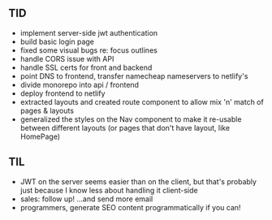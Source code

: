 ## TID
* implement server-side jwt authentication
* build basic login page
* fixed some visual bugs re: focus outlines
* handle CORS issue with API
* handle SSL certs for front and backend
* point DNS to frontend, transfer namecheap nameservers to netlify's
* divide monorepo into api / frontend
* deploy frontend to netlify
* extracted layouts and created route component to allow mix 'n' match of pages
  & layouts
* generalized the styles on the Nav component to make it re-usable between
  different layouts (or pages that don't have layout, like HomePage)

## TIL
* JWT on the server seems easier than on the client, but that's probably just
  because I know less about handling it client-side
* sales: follow up! ...and send more email
* programmers, generate SEO content programmatically if you can!

